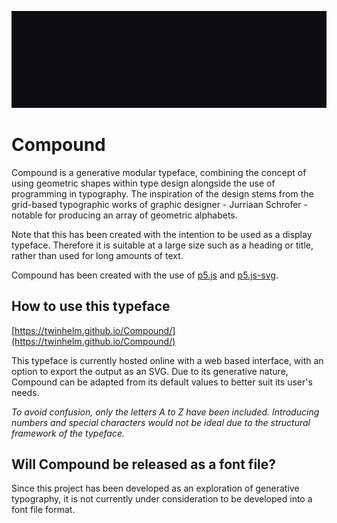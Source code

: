 ![alt text](https://github.com/TwinHelm/Compound/blob/main/img/banner.gif "Compound")

# Compound
Compound is a generative modular typeface, combining the concept of using geometric shapes within type design alongside the use of programming in typography. The inspiration of the design stems from the grid-based typographic works of graphic designer - Jurriaan Schrofer - notable for producing an array of geometric alphabets. 

Note that this has been created with the intention to be used as a display typeface. Therefore it is suitable at a large size such as a heading or title, rather than used for long amounts of text.

Compound has been created with the use of [p5.js](https://github.com/processing/p5.js/) and [p5.js-svg](https://github.com/zenozeng/p5.js-svg).


## How to use this typeface

[https://twinhelm.github.io/Compound/](https://twinhelm.github.io/Compound/)

This typeface is currently hosted online with a web based interface, with an option to export the output as an SVG. Due to its generative nature, Compound can be adapted from its default values to better suit its user's needs. 

*To avoid confusion, only the letters A to Z have been included. Introducing numbers and special characters would not be ideal due to the structural framework of the typeface.*


## Will Compound be released as a font file?

Since this project has been developed as an exploration of generative typography, it is not currently under consideration to be developed into a font file format. 


